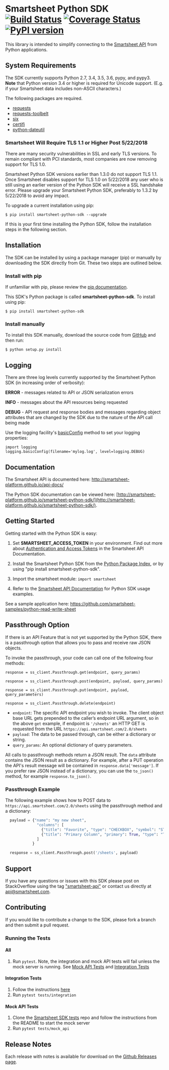 # Smartsheet Python SDK [![Build Status](https://travis-ci.org/smartsheet-platform/smartsheet-python-sdk.svg)](https://travis-ci.org/smartsheet-platform/smartsheet-python-sdk) [![Coverage Status](https://coveralls.io/repos/smartsheet-platform/smartsheet-python-sdk/badge.svg?branch=master&service=github)](https://coveralls.io/github/smartsheet-platform/smartsheet-python-sdk?branch=master) [![PyPI version](https://badge.fury.io/py/smartsheet-python-sdk.svg)](https://badge.fury.io/py/smartsheet-python-sdk)

This library is intended to simplify connecting to the [Smartsheet API](http://smartsheet-platform.github.io/api-docs/) from Python applications.

## System Requirements
The SDK currently supports Python 2.7, 3.4, 3.5, 3.6, pypy, and pypy3.  
**Note** that Python version 3.4 or higher is required for Unicode support. (E.g. if your Smartsheet data includes non-ASCII characters.)  

The following packages are required.

* [requests](https://pypi.python.org/pypi/requests)
* [requests-toolbelt](https://pypi.python.org/pypi/requests-toolbelt)
* [six](https://pypi.python.org/pypi/six)
* [certifi](https://pypi.python.org/pypi/certifi)
* [python-dateutil](https://pypi.python.org/pypi/python-dateutil)

### Smartsheet Will Require TLS 1.1 or Higher Post 5/22/2018
There are many security vulnerabilities in SSL and early TLS versions. To remain compliant with PCI standards, most companies are now removing support for TLS 1.0.

Smartsheet Python SDK versions earlier than 1.3.0 do not support TLS 1.1. Once Smartsheet disables support for TLS 1.0 on 5/22/2018 any user who is still using an earlier version of the Python SDK will receive a SSL handshake error. Please upgrade your Smartsheet Python SDK, preferably to 1.3.2 by 5/22/2018 to avoid any impact.

To upgrade a current installation using pip:

`$ pip install smartsheet-python-sdk --upgrade`

If this is your first time installing the Python SDK, follow the installation steps in the following section.

## Installation
The SDK can be installed by using a package manager (pip) or manually by downloading the SDK directly from Git. These two steps are outlined below.

### Install with pip
If unfamiliar with pip, please review the [pip documentation](http://www.pip-installer.org/).

This SDK's Python package is called **smartsheet-python-sdk**. To install using pip:

`$ pip install smartsheet-python-sdk`

### Install manually
To install this SDK manually, download the source code from [GitHub](https://github.com/smartsheet-platform/smartsheet-python-sdk) and then run:

`$ python setup.py install`

## Logging
There are three log levels currently supported by the Smartsheet Python SDK (in increasing order of verbosity):

**ERROR** - messages related to API or JSON serialization errors

**INFO** - messages about the API resources being requested

**DEBUG** - API request and response bodies and messages regarding object attributes that are changed by the SDK due to the nature of the API call being made

Use the logging facility's [basicConfig](https://docs.python.org/2/library/logging.html#logging.basicConfig) method to set your logging properties:

    import logging
    logging.basicConfig(filename='mylog.log', level=logging.DEBUG)

## Documentation
The Smartsheet API is documented here: http://smartsheet-platform.github.io/api-docs/

The Python SDK documentation can be viewed here: [http://smartsheet-platform.github.io/smartsheet-python-sdk/](http://smartsheet-platform.github.io/smartsheet-python-sdk/).

## Getting Started
Getting started with the Python SDK is easy:

1.  Set **SMARTSHEET_ACCESS_TOKEN** in your environment. Find out more about [Authentication and Access Tokens](https://smartsheet-platform.github.io/api-docs/index.html#authentication-and-access-tokens) in the Smartsheet API Documentation.

2.  Install the Smartsheet Python SDK from the [Python Package Index](http://pypi.python.org/pypi/smartsheet-python-sdk), or by using "pip install smartsheet-python-sdk".

3.  Import the smartsheet module: `import smartsheet`

4.  Refer to the [Smartsheet API Documentation](https://smartsheet-platform.github.io/api-docs/?python#python-sample-code) for Python SDK usage examples.

See a sample application here: https://github.com/smartsheet-samples/python-read-write-sheet

## Passthrough Option

If there is an API Feature that is not yet supported by the Python SDK, there is a passthrough option that allows you to pass and receive raw JSON objects.

To invoke the passthrough, your code can call one of the following four methods:

`response = ss_client.Passthrough.get(endpoint, query_params)`

`response = ss_client.Passthrough.post(endpoint, payload, query_params)`

`response = ss_client.Passthrough.put(endpoint, payload, query_parameters)`

`response = ss_client.Passthrough.delete(endpoint)`

* `endpoint`: The specific API endpoint you wish to invoke. The client object base URL gets prepended to the caller’s endpoint URL argument, so in the above `get` example, if endpoint is `'/sheets'` an HTTP GET is requested from the URL `https://api.smartsheet.com/2.0/sheets`
* `payload`: The data to be passed through, can be either a dictionary or string.
* `query_params`: An optional dictionary of query parameters.

All calls to passthrough methods return a JSON result. The `data` attribute contains the JSON result as a dictionary. For example, after a PUT operation the API's result message will be contained in `response.data['message']`. If you prefer raw JSON instead of a dictionary, you can use the `to_json()` method, for example `response.to_json()`. 

### Passthrough Example

The following example shows how to POST data to `https://api.smartsheet.com/2.0/sheets` using the passthrough method and a dictionary:

```python
  payload = {"name": "my new sheet",
              "columns": [
                {"title": "Favorite", "type": "CHECKBOX", "symbol": "STAR"},
                {"title": "Primary Column", "primary": True, "type": "TEXT_NUMBER"}
              ]
            }

  response = ss_client.Passthrough.post('/sheets', payload)
```
## Support
If you have any questions or issues with this SDK please post on StackOverflow using the tag ["smartsheet-api"](http://stackoverflow.com/questions/tagged/smartsheet-api) or contact us directly at api@smartsheet.com.

## Contributing
If you would like to contribute a change to the SDK, please fork a branch and then submit a pull request.

### Running the Tests
#### All
1. Run `pytest`. Note, the integration and mock API tests will fail unless the mock server is running. See [Mock API Tests](#mock-api-tests) and [Integration Tests](#integration-tests)

#### Integration Tests
1. Follow the instructions [here](tests/integration/README.md)
2. Run `pytest tests/integration`

#### Mock API Tests
1. Clone the [Smartsheet SDK tests](https://github.com/smartsheet-platform/smartsheet-sdk-tests) repo and follow the instructions from the README to start the mock server
2. Run `pytest tests/mock_api`

## Release Notes
Each release with notes is available for download on the [Github Releases page](https://github.com/smartsheet-platform/smartsheet-python-sdk/releases).
